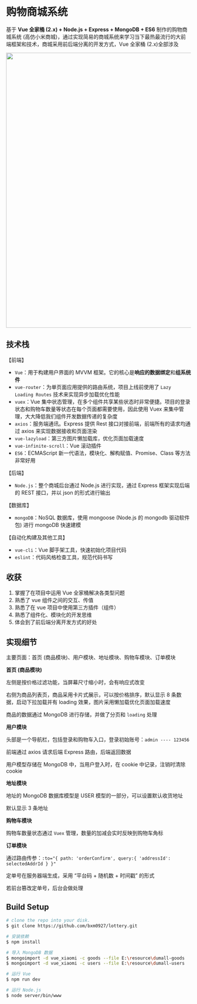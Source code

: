 
# 购物商城系统

基于 **Vue 全家桶 (2.x) + Node.js + Express + MongoDB + ES6** 制作的购物商城系统 (高仿小米商城)，通过实现简易的商城系统来学习当下最热最流行的大前端框架和技术，商城采用前后端分离的开发方式，Vue 全家桶 (2.x)全部涉及

<div  align="center">
  <img src="http://oph264zoo.bkt.clouddn.com/17-8-18/23949327.jpg" width="750">
</div>

## 技术栈


【前端】

- `Vue`：用于构建用户界面的 MVVM 框架。它的核心是**响应的数据绑定**和**组系统件**
- `vue-router`：为单页面应用提供的路由系统，项目上线前使用了 `Lazy Loading Routes` 技术来实现异步加载优化性能
- `vuex`：Vue 集中状态管理，在多个组件共享某些状态时非常便捷。项目的登录状态和购物车数量等状态在每个页面都需要使用，因此使用 Vuex 来集中管理，大大降低我们组件开发数据传递的复杂度
- `axios`：服务端通讯。Express 提供 Rest 接口对接前端，前端所有的请求均通过 axios 来实现数据接收和页面渲染
- `vue-lazyload`：第三方图片懒加载库，优化页面加载速度
- `vue-infinite-scroll`：Vue 滚动插件
- `ES6`：ECMAScript 新一代语法，模块化、解构赋值、Promise、Class 等方法非常好用

【后端】

- `Node.js`：整个商城后台通过 Node.js 进行实现，通过 Express 框架实现后端的 REST 接口，并以 json 的形式进行输出

【数据库】

- `mongoDB`：NoSQL 数据库，使用 mongoose (Node.js 的 mongodb 驱动软件包) 进行 mongoDB 快速建模

【自动化构建及其他工具】

- `vue-cli`：Vue 脚手架工具，快速初始化项目代码
- `eslint`：代码风格检查工具，规范代码书写


## 收获

1. 掌握了在项目中运用 Vue 全家桶解决各类型问题
2. 熟悉了 vue 组件之间的交互、传值
3. 熟悉了在 vue 项目中使用第三方插件（组件）
4. 熟悉了组件化、模块化的开发思维
5. 体会到了前后端分离开发方式的好处


## 实现细节

主要页面：首页 (商品模块)、用户模块、地址模块、购物车模块、订单模块

**首页 (商品模块)**

左侧是按价格过滤功能，当屏幕尺寸缩小时，会有响应式改变

右侧为商品列表页，商品采用卡片式展示，可以按价格排序，默认显示 8 条数据，启动下拉加载并有 loading 效果，图片采用懒加载优化页面加载速度

商品的数据通过 MongoDB 进行存储，并做了分页和 `loading` 处理

**用户模块**

头部是一个导航栏，包括登录和购物车入口，登录初始账号：`admin ---- 123456`

前端通过 axios 请求后端 Express 路由，后端返回数据

用户模型存储在 MongoDB 中，当用户登入时，在 cookie 中记录，注销时清除 cookie

**地址模块**

地址的 MongoDB 数据库模型是 USER 模型的一部分，可以设置默认收货地址

默认显示 3 条地址

**购物车模块**

购物车数量状态通过 `Vuex` 管理，数量的加减会实时反映到购物车角标

**订单模块**

通过路由传参：`:to="{ path: 'orderConfirm', query:{ 'addressId': selectedAddrId } }"`

定单号在服务器端生成，采用 “平台码 + 随机数 + 时间戳” 的形式

若前台篡改定单号，后台会做处理


## Build Setup

``` bash
# clone the repo into your disk.
$ git clone https://github.com/bxm0927/lottery.git

# 安装依赖
$ npm install

# 导入 MongoDB 数据
$ mongoimport -d vue_xiaomi -c goods --file E:\resource\dumall-goods
$ mongoimport -d vue_xiaomi -c users --file E:\resource\dumall-users

# 运行 Vue
$ npm run dev

# 运行 Node.js
$ node server/bin/www
```